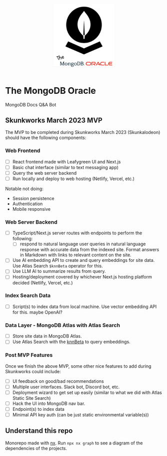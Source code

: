 <div style="text-align: center;">
<a alt="Nx logo" href="https://nx.dev" target="_blank" rel="noreferrer"><img src="assets/mongodb-oracle-logo.png" width="200"></a>
<br/>
<br/>
</div>

# The MongoDB Oracle

MongoDB Docs Q&A Bot

## Skunkworks March 2023 MVP

The MVP to be completed during Skunkworks March 2023 (Skunkalodeon) should have the following components:

### Web Frontend

- [ ] React frontend made with Leafygreen UI and Next.js
- [ ] Basic chat interface (similar to text messaging app)
- [ ] Query the web server backend
- [ ] Run locally and deploy to web hosting (Netlify, Vercel, etc.)

Notable not doing:

- Session persistence
- Authentication
- Mobile responsive

### Web Server Backend

- [ ] TypeScript/Next.js server routes with endpoints to perform the following:
  - [ ] respond to natural language user queries in natural language response
        with accurate data from the indexed site. Format answers in Markdown
        with links to relevant content on the site.
- [ ] Use AI embedding API to create and query embeddings for site data. Use Atlas Search `$knnBeta` operator for this.
- [ ] Use LLM AI to summarize results from query.
- [ ] Hosting/deployment covered by whichever Next.js hosting platform decided (Netlify, Vercel, etc.)

### Index Search Data

- [ ] Script(s) to index data from local machine. Use vector embedding API for this. maybe OpenAI?

### Data Layer - MongoDB Atlas with Atlas Search

- [ ] Store site data in MongoDB Atlas.
- [ ] Use Atlas Search with the [knnBeta](https://www.mongodb.com/docs/atlas/atlas-search/knn-beta/) to query embeddings.

### Post MVP Features

Once we finish the above MVP, some other nice features to add during Skunkworks could include:

- [ ] UI feedback on good/bad recommendations
- [ ] Multiple user interfaces. Slack bot, Discord bot, etc.
- [ ] Deployment wizard to get set up easily (similar to what we did with Atlas Static Site Search)
- [ ] Hack the UI into MongoDB nav bar.
- [ ] Endpoint(s) to index data
- [ ] Minimal API key auth (can be just static environmental variable(s))

## Understand this repo

Monorepo made with [nx](https://nx.dev/getting-started/intro).
Run `npx nx graph` to see a diagram of the dependencies of the projects.
